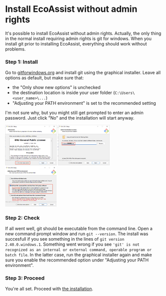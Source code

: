 # Install EcoAssist without admin rights
It's possible to install EcoAssist without admin rights. Actually, the only thing in the normal install requiring admin rights is git for windows. When you install git prior to installing EcoAssist, everything should work without problems.

### Step 1: Install
Go to [gitforwindows.org](https://gitforwindows.org/) and install git using the graphical installer. Leave all options as default, but make sure that:
* the "Only show new options" is unchecked
* the destination location is inside your user folder (`C:\Users\<user_name>\...`)
* "Adjusting your PATH environment" is set to the recommended setting

I'm not sure why, but you might still get prompted to enter an admin password. Just click "No" and the installation will start anyway.

<p float="center">
  <img src="https://github.com/PetervanLunteren/EcoAssist-metadata/blob/main/imgs/install-git-1.png" width=33% height="auto" />
  <img src="https://github.com/PetervanLunteren/EcoAssist-metadata/blob/main/imgs/install-git-2.png" width=33% height="auto" />
  <img src="https://github.com/PetervanLunteren/EcoAssist-metadata/blob/main/imgs/install-git-3.png" width=33% height="auto" />
</p>

### Step 2: Check
If all went well, git should be executable from the command line. Open a new command prompt window and run `git --version`. The install was succesfull if you see something in the lines of `git version 2.40.0.windows.1`. Something went wrong if you see `'git' is not recognized as an internal or external command, operable program or batch file`. In the latter case, run the graphical installer again and make sure you enable the recommended option under "Adjusting your PATH environment".

### Step 3: Proceed
You're all set. Proceed with [the installation](https://github.com/PetervanLunteren/EcoAssist#windows-installation).
